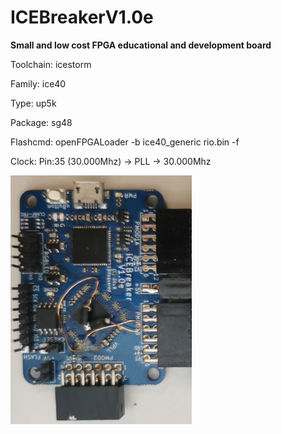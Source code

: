 # ICEBreakerV1.0e
**Small and low cost FPGA educational and development board**

Toolchain: icestorm

Family: ice40

Type: up5k

Package: sg48

Flashcmd: openFPGALoader -b ice40_generic rio.bin -f

Clock: Pin:35 (30.000Mhz) -> PLL -> 30.000Mhz

![board.png](board.png)

